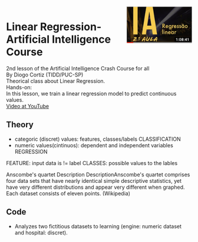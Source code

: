 <img align="right"  height="100" src="../images/lesson02.png">

# Linear Regression- Artificial Intelligence Course
2nd lesson of the Artificial Intelligence Crash Course for all<BR/>
By Diogo Cortiz (TIDD/PUC-SP)<BR/>
Theorical class about Linear Regression.<BR/>
Hands-on:<BR/>
In this lesson, we train a linear regression model to predict continuous values.<BR/>
[Video at YouTube](https://www.youtube.com/watch?v=J9HuFIYcFWU&t=1s) <BR/>


## Theory
- categoric (discret) values: features, classes/labels  CLASSIFICATION
- numeric values(cintinuos): dependent and independent variables REGRESSION 

FEATURE: input data is != label
CLASSES: possible values to the lables

Anscombe's quartet
Description
DescriptionAnscombe's quartet comprises four data sets that have nearly identical simple descriptive statistics, yet have very different distributions and appear very different when graphed. Each dataset consists of eleven points. (Wikipedia)

## Code
- Analyzes two fictitious datasets to learning (engine: numeric dataset and hospital: discret).





